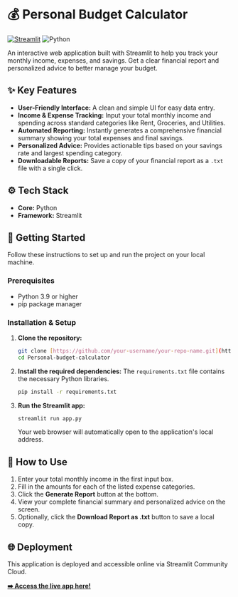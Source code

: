 # 💰 Personal Budget Calculator

[![Streamlit](https://static.streamlit.io/badges/streamlit_badge_black_white.svg)](https://streamlit.io)
![Python](https://img.shields.io/badge/Python-3.9%2B-blue.svg)

An interactive web application built with Streamlit to help you track your monthly income, expenses, and savings. Get a clear financial report and personalized advice to better manage your budget.



## ✨ Key Features

- **User-Friendly Interface:** A clean and simple UI for easy data entry.
- **Income & Expense Tracking:** Input your total monthly income and spending across standard categories like Rent, Groceries, and Utilities.
- **Automated Reporting:** Instantly generates a comprehensive financial summary showing your total expenses and final savings.
- **Personalized Advice:** Provides actionable tips based on your savings rate and largest spending category.
- **Downloadable Reports:** Save a copy of your financial report as a `.txt` file with a single click.

## ⚙️ Tech Stack

- **Core:** Python
- **Framework:** Streamlit

## 🚀 Getting Started

Follow these instructions to set up and run the project on your local machine.

### Prerequisites

- Python 3.9 or higher
- pip package manager

### Installation & Setup

1.  **Clone the repository:**
    ```bash
    git clone [https://github.com/your-username/your-repo-name.git](https://github.com/Saksham-official/Personal-budget-calculator/tree/main)
    cd Personal-budget-calculator
    ```

2.  **Install the required dependencies:**
    The `requirements.txt` file contains the necessary Python libraries.
    ```bash
    pip install -r requirements.txt
    ```

3.  **Run the Streamlit app:**
    ```bash
    streamlit run app.py
    ```
    Your web browser will automatically open to the application's local address.

## 📝 How to Use

1.  Enter your total monthly income in the first input box.
2.  Fill in the amounts for each of the listed expense categories.
3.  Click the **Generate Report** button at the bottom.
4.  View your complete financial summary and personalized advice on the screen.
5.  Optionally, click the **Download Report as .txt** button to save a local copy.

## 🌐 Deployment

This application is deployed and accessible online via Streamlit Community Cloud.

**[➡️ Access the live app here!](YOUR_DEPLOYMENT_LINK_HERE)**
